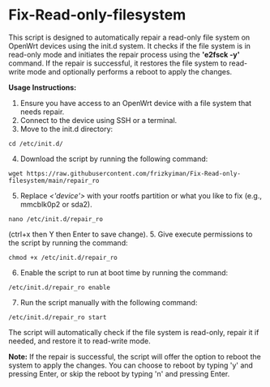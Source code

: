# Fix-Read-only-filesystem
This script is designed to automatically repair a read-only file system on OpenWrt devices using the init.d system. It checks if the file system is in read-only mode and initiates the repair process using the **'e2fsck -y'** command. If the repair is successful, it restores the file system to read-write mode and optionally performs a reboot to apply the changes.

**Usage Instructions:**
1. Ensure you have access to an OpenWrt device with a file system that needs repair.
2. Connect to the device using SSH or a terminal.
3. Move to the init.d directory:
  ```
  cd /etc/init.d/
  ```
4. Download the script by running the following command:
  ```
  wget https://raw.githubusercontent.com/frizkyiman/Fix-Read-only-filesystem/main/repair_ro
  ```
5. Replace *<'device'>* with your rootfs partition or what you like to fix (e.g., mmcblk0p2 or sda2).
  ```
  nano /etc/init.d/repair_ro
  ```
  (ctrl+x then Y then Enter to save change).
5. Give execute permissions to the script by running the command:
  ```
  chmod +x /etc/init.d/repair_ro
  ```
6. Enable the script to run at boot time by running the command:
  ```
  /etc/init.d/repair_ro enable
  ```
7. Run the script manually with the following command:
  ```
  /etc/init.d/repair_ro start
  ```
  The script will automatically check if the file system is read-only, repair it if needed, and restore it to read-write mode.
  
  **Note:** If the repair is successful, the script will offer the option to reboot the system to apply the changes. You can choose to reboot by typing 'y' and pressing Enter, or skip the reboot by typing 'n' and pressing Enter.
